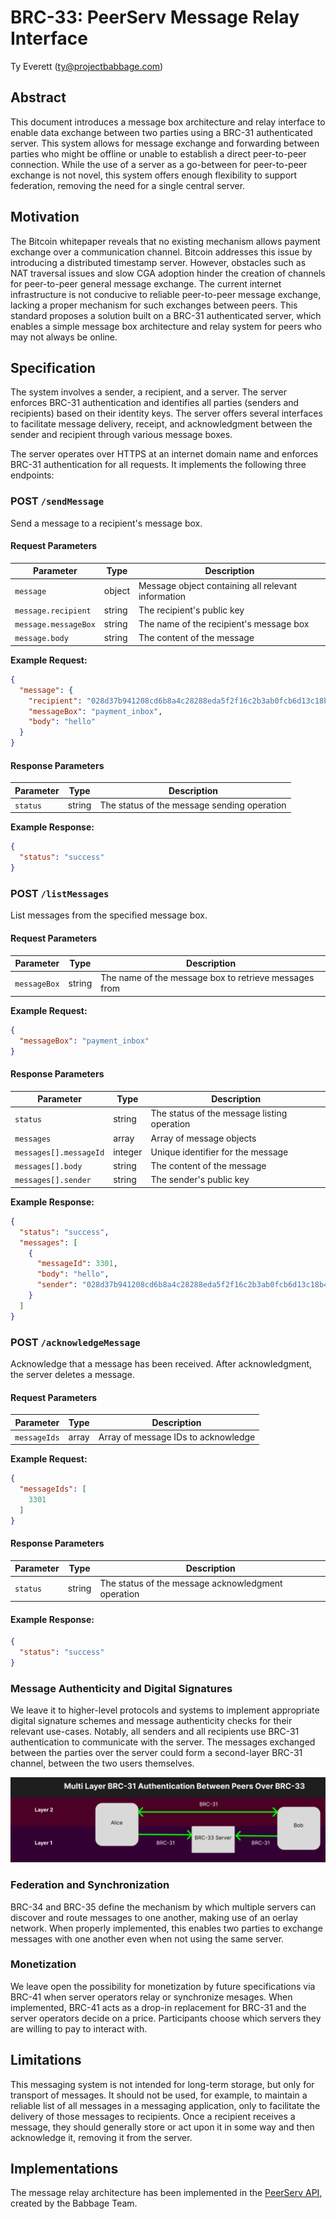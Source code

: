# BRC-33: PeerServ Message Relay Interface

Ty Everett (ty@projectbabbage.com)

## Abstract

This document introduces a message box architecture and relay interface to enable data exchange between two parties using a BRC-31 authenticated server. This system allows for message exchange and forwarding between parties who might be offline or unable to establish a direct peer-to-peer connection. While the use of a server as a go-between for peer-to-peer exchange is not novel, this system offers enough flexibility to support federation, removing the need for a single central server.

## Motivation

The Bitcoin whitepaper reveals that no existing mechanism allows payment exchange over a communication channel. Bitcoin addresses this issue by introducing a distributed timestamp server. However, obstacles such as NAT traversal issues and slow CGA adoption hinder the creation of channels for peer-to-peer general message exchange. The current internet infrastructure is not conducive to reliable peer-to-peer message exchange, lacking a proper mechanism for such exchanges between peers. This standard proposes a solution built on a BRC-31 authenticated server, which enables a simple message box architecture and relay system for peers who may not always be online.

## Specification

The system involves a sender, a recipient, and a server. The server enforces BRC-31 authentication and identifies all parties (senders and recipients) based on their identity keys. The server offers several interfaces to facilitate message delivery, receipt, and acknowledgment between the sender and recipient through various message boxes.

The server operates over HTTPS at an internet domain name and enforces BRC-31 authentication for all requests. It implements the following three endpoints:

### POST `/sendMessage`

Send a message to a recipient's message box.

#### Request Parameters

| Parameter       | Type   | Description                                        |
|-----------------|--------|----------------------------------------------------|
| `message`       | object | Message object containing all relevant information |
| `message.recipient` | string | The recipient's public key | Yes      |
| `message.messageBox` | string | The name of the recipient's message box |
| `message.body`  | string | The content of the message                         |

**Example Request:**

```json
{
  "message": {
    "recipient": "028d37b941208cd6b8a4c28288eda5f2f16c2b3ab0fcb6d13c18b47fe37b971fc1",
    "messageBox": "payment_inbox",
    "body": "hello"
  }
}
```

#### Response Parameters

Parameter	| Type   | Description
----------|--------|-----------------
`status`    |	string  | The status of the message sending operation

**Example Response:**

```json
{
  "status": "success"
}
```

### POST `/listMessages`

List messages from the specified message box.

#### Request Parameters

Parameter | Type | Description
----------|------|------------------
`messageBox` | string | The name of the message box to retrieve messages from

**Example Request:**

```json
{
  "messageBox": "payment_inbox"
}
```

#### Response Parameters

Parameter | Type | Description
----------|------|-----------------
`status` | string | The status of the message listing operation
`messages` | array | Array of message objects
`messages[].messageId` | integer | Unique identifier for the message
`messages[].body` | string | The content of the message
`messages[].sender` | string | The sender's public key

**Example Response:**

```json
{
  "status": "success",
  "messages": [
    {
      "messageId": 3301,
      "body": "hello",
      "sender": "028d37b941208cd6b8a4c28288eda5f2f16c2b3ab0fcb6d13c18b47fe37b971fc1"
    }
  ]
}
```

### POST `/acknowledgeMessage`

Acknowledge that a message has been received. After acknowledgment, the server deletes a message.

#### Request Parameters

Parameter | Type | Description
----------|------|------------------
`messageIds` | array | Array of message IDs to acknowledge

**Example Request:**

```json
{
  "messageIds": [
    3301
  ]
}
```

#### Response Parameters

Parameter | Type | Description
----------|------|------------------
`status`    | string | The status of the message acknowledgment operation

#### Example Response:

```json
{
  "status": "success"
}
```

### Message Authenticity and Digital Signatures

We leave it to higher-level protocols and systems to implement appropriate digital signature schemes and message authenticity checks for their relevant use-cases. Notably, all senders and all recipients use BRC-31 authentication to communicate with the server. The messages exchanged between the parties over the server could form a second-layer BRC-31 channel, between the two users themselves.

<img src="./media/33-multilayer.png" />

### Federation and Synchronization

BRC-34 and BRC-35 define the mechanism by which multiple servers can discover and route messages to one another, making use of an oerlay network. When properly implemented, this enables two parties to exchange messages with one another even when not using the same server.

### Monetization

We leave open the possibility for monetization by future specifications via BRC-41 when server operators relay or synchronize mesages. When implemented, BRC-41 acts as a drop-in replacement for BRC-31 and the server operators decide on a price. Participants choose which servers they are willing to pay to interact with.

## Limitations

This messaging system is not intended for long-term storage, but only for transport of messages. It should not be used, for example, to maintain a reliable list of all messages in a messaging application, only to facilitate the delivery of those messages to recipients. Once a recipient receives a message, they should generally store or act upon it in some way and then acknowledge it, removing it from the server.

## Implementations

The message relay architecture has been implemented in the [PeerServ API](https://peerserv.babbage.systems), created by the Babbage Team.